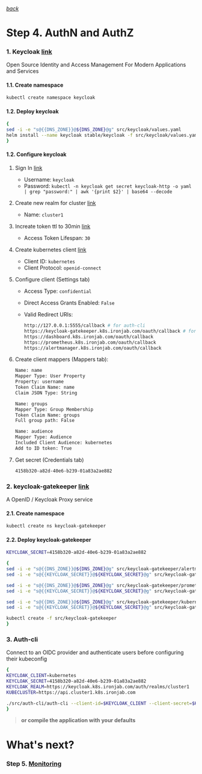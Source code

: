 ###### [back](http://54.152.51.78:10080/ironjab/it-k8s/src/master/docs/step3.md)

# Step 4. AuthN and AuthZ

### 1. Keycloak [link](https://www.keycloak.org)
Open Source Identity and Access Management For Modern Applications and Services

#### 1.1. Create namespace
```sh
kubectl create namespace keycloak
```

#### 1.2. Deploy keycloak
```sh
{
sed -i -e "s@{{DNS_ZONE}}@${DNS_ZONE}@g" src/keycloak/values.yaml
helm install --name keycloak stable/keycloak -f src/keycloak/values.yaml --namespace keycloak
}
```

#### 1.2. Configure keycloak

1. Sign In [link](https://keycloak.k8s.ironjab.com/auth)
    * Username: `keycloak`
    * Password: `kubectl -n keycloak get secret keycloak-http -o yaml | grep "password:" | awk '{print $2}' | base64 --decode`
2. Create new realm for cluster [link](https://keycloak.k8s.ironjab.com/auth/admin/master/console/#/create/realm)
    * Name: `cluster1`
3. Increate token ttl to 30min [link](https://keycloak.k8s.ironjab.com/auth/admin/master/console/#/realms/cluster1/token-settings)
    * Access Token Lifespan: `30`
4. Create kubernetes client [link](https://keycloak.k8s.ironjab.com/auth/admin/master/console/#/create/client/cluster1)
    * Client ID: `kubernetes`
    * Client Protocol: `openid-connect`
5. Configure client (Settings tab)
    * Access Type: `confidential`
    * Direct Access Grants Enabled: `False`
    * Valid Redirect URIs: 

        ```sh
        http://127.0.0.1:5555/callback # for auth-cli
        https://keycloak-gatekeeper.k8s.ironjab.com/oauth/callback # for gatekeeper
        https://dashboard.k8s.ironjab.com/oauth/callback
        https://prometheus.k8s.ironjab.com/oauth/callback
        https://alertmanager.k8s.ironjab.com/oauth/callback
        ```
6. Create client mappers (Mappers tab):

    ```sh
    Name: name
    Mapper Type: User Property
    Property: username
    Token Claim Name: name
    Claim JSON Type: String
    ```

    ```sh
    Name: groups
    Mapper Type: Group Membership
    Token Claim Name: groups
    Full group path: False
    ``` 

    ```sh
    Name: audience
    Mapper Type: Audience
    Included Client Audience: kubernetes
    Add to ID token: True
    ```
7. Get secret (Credentials tab)

    ```sh
    4158b320-a82d-40e6-b239-01a83a2ae882
    ```

### 2. keycloak-gatekeeper [link](https://github.com/keycloak/keycloak-gatekeeper)
A OpenID / Keycloak Proxy service

#### 2.1. Create namespace
```sh
kubectl create ns keycloak-gatekeeper
```

#### 2.2. Deploy keycloak-gatekeeper
```sh
KEYCLOAK_SECRET=4158b320-a82d-40e6-b239-01a83a2ae882

{
sed -i -e "s@{{DNS_ZONE}}@${DNS_ZONE}@g" src/keycloak-gatekeeper/alertmanager.yaml
sed -i -e "s@{{KEYCLOAK_SECRET}}@${KEYCLOAK_SECRET}@g" src/keycloak-gatekeeper/alertmanager.yaml

sed -i -e "s@{{DNS_ZONE}}@${DNS_ZONE}@g" src/keycloak-gatekeeper/prometheus.yaml
sed -i -e "s@{{KEYCLOAK_SECRET}}@${KEYCLOAK_SECRET}@g" src/keycloak-gatekeeper/prometheus.yaml

sed -i -e "s@{{DNS_ZONE}}@${DNS_ZONE}@g" src/keycloak-gatekeeper/kubernetes-dashboard.yaml
sed -i -e "s@{{KEYCLOAK_SECRET}}@${KEYCLOAK_SECRET}@g" src/keycloak-gatekeeper/kubernetes-dashboard.yaml

kubectl create -f src/keycloak-gatekeeper
}
```

### 3. Auth-cli
Connect to an OIDC provider and authenticate users before configuring their kubeconfig

```sh
{
KEYCLOAK_CLIENT=kubernetes
KEYCLOAK_SECRET=4158b320-a82d-40e6-b239-01a83a2ae882
KEYCLOAK_REALM=https://keycloak.k8s.ironjab.com/auth/realms/cluster1
KUBECLUSTER=https://api.cluster1.k8s.ironjab.com

./src/auth-cli/auth-cli --client-id=$KEYCLOAK_CLIENT --client-secret=$KEYCLOAK_SECRET --issuer=$KEYCLOAK_REALM --kubecluster=$KUBECLUSTER
}
```
> **or compile the application with your defaults**

<!-- ### 4. Add Auth0 user admin rights
```sh
{
AUTH0_USER_USERNAME=dimag # auth0 created user at step 1.7 username

sed -i -e "s@{{DNS_ZONE}}@${DNS_ZONE}@g" src/admin-user/clusterrolebinding.yaml
sed -i -e "s@{{AUTH0_USER_USERNAME}}@${AUTH0_USER_USERNAME}@g" src/admin-user/clusterrolebinding.yaml
kubectl apply -f src/admin-user/clusterrolebinding.yaml
}
``` -->

<!-- ## Demo

<p align="center">
  <a target="_blank" href="https://asciinema.org/a/197034">
  <img src="https://asciinema.org/a/197034.png" width="885"></image>
  </a>
</p> -->

# What's next?

### Step 5. [Monitoring](http://54.152.51.78:10080/ironjab/it-k8s/src/master/docs/step5.md)
